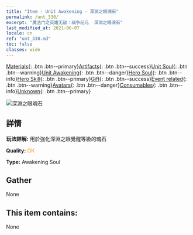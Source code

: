 ```yaml
---
title: "Item - Unit Awakening - 深淵之眼魂石"
permalink: /unt_330/
excerpt: "魔法门之英雄无敌：战争纪元  深淵之眼魂石"
last_modified_at: 2021-06-07
locale: cn
ref: "unt_330.md"
toc: false
classes: wide
---
```

 [Materials](/ItemsCN/){: .btn .btn--primary}[Artifacts](/ItemsCN/Artifacts/){: .btn .btn--success}[Unit Soul](/ItemsCN/UnitSoul/){: .btn .btn--warning}[Unit Awakening](/ItemsCN/UnitAwakening/){: .btn .btn--danger}[Hero Soul](/ItemsCN/HeroSoul/){: .btn .btn--info}[Hero Skill](/ItemsCN/HeroSkill/){: .btn .btn--primary}[Gift](/ItemsCN/Gift/){: .btn .btn--success}[Event related](/ItemsCN/Events/){: .btn .btn--warning}[Avatars](/ItemsCN/Avatars/){: .btn .btn--danger}[Consumables](/ItemsCN/Consumables/){: .btn .btn--info}[Unknown](/ItemsCN/Unknown/){: .btn .btn--primary}

 ![深淵之眼魂石](/images/u/tia_xieyan.jpg)

## 詳情
 **玩法詳解:** 用於強化深淵之眼覺醒等級的魂石

 **Quality:** <span style="color: #FF8C00">OK</span>

 **Type:** Awakening Soul

## Gather

  None

## This item contains:

  None

